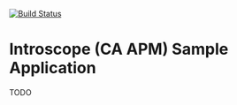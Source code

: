 [![Build Status][travis-badge]][travis-badge-url]

Introscope (CA APM) Sample Application
==============================================
TODO


[travis-badge]: https://travis-ci.org/indrabasak/iscp-sample-app.svg?branch=master
[travis-badge-url]: https://travis-ci.org/indrabasak/iscp-sample-app/